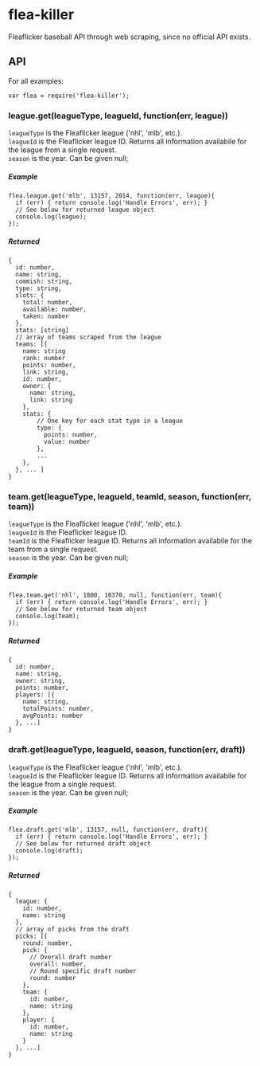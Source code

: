 # flea-killer

Fleaflicker baseball API through web scraping, since no official API exists.

## API

For all examples:
```
var flea = require('flea-killer');
```

### league.get(leagueType, leagueId, function(err, league))

```leagueType``` is the Fleaflicker league ('nhl', 'mlb', etc.).  
```leagueId``` is the Fleaflicker league ID. Returns
all information availabile for the league from a single request.  
```season``` is the year. Can be given null;

##### Example

```
flea.league.get('mlb', 13157, 2014, function(err, league){
  if (err) { return console.log('Handle Errors', err); }
  // See below for returned league object
  console.log(league);
});
```

##### Returned
```
{
  id: number,
  name: string,
  commish: string,
  type: string,
  slots: {
    total: number,
    available: number,
    taken: number
  },
  stats: [string]
  // array of teams scraped from the league
  teams: [{
    name: string
    rank: number
    points: number,
    link: string,
    id: number,
    owner: {
      name: string,
      link: string
    },
    stats: {
        // One key for each stat type in a league
        type: {
          points: number,
          value: number
        },
        ...
    },
  }, ... ]
}
```
### team.get(leagueType, leagueId, teamId, season, function(err, team))

```leagueType``` is the Fleaflicker league ('nhl', 'mlb', etc.).  
```leagueId``` is the Fleaflicker league ID.  
```teamId``` is the Fleaflicker league ID. Returns
all information availabile for the team from a single request.  
```season``` is the year. Can be given null;


##### Example

```
flea.team.get('nhl', 1800, 10370, null, function(err, team){
  if (err) { return console.log('Handle Errors', err); }
  // See below for returned team object
  console.log(team);
});
```

##### Returned

```
{
  id: number,
  name: string,
  owner: string,
  points: number,
  players: [{
    name: string,
    totalPoints: number,
    avgPoints: number
  }, ...]
}
```

### draft.get(leagueType, leagueId, season, function(err, draft))

```leagueType``` is the Fleaflicker league ('nhl', 'mlb', etc.).  
```leagueId``` is the Fleaflicker league ID. Returns
all information availabile for the league from a single request.  
```season``` is the year. Can be given null;

##### Example

```
flea.draft.get('mlb', 13157, null, function(err, draft){
  if (err) { return console.log('Handle Errors', err); }
  // See below for returned draft object
  console.log(draft);
});
```

##### Returned

```
{
  league: {
    id: number,
    name: string
  },
  // array of picks from the draft
  picks: [{
    round: number,
    pick: {
      // Overall draft number
      overall: number,
      // Round specific draft number
      round: number
    },
    team: {
      id: number,
      name: string
    },
    player: {
      id: number,
      name: string
    }
  }, ...]
}
```
